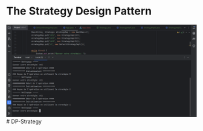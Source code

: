 # The Strategy Design Pattern

![DP-Strategy.PNG](src/main/java/images/DP-Strategy.PNG)
#   D P - S t r a t e g y 
 
 
